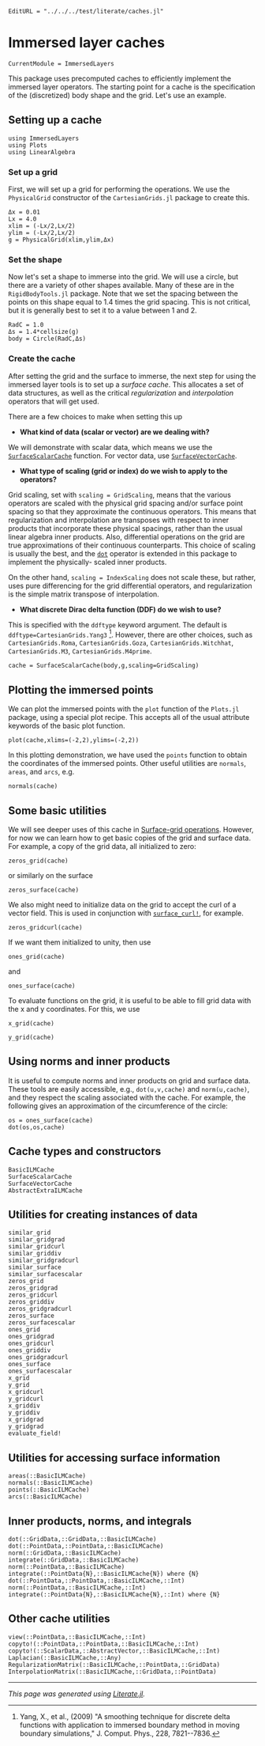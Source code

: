 ```@meta
EditURL = "../../../test/literate/caches.jl"
```

# Immersed layer caches

```@meta
CurrentModule = ImmersedLayers
```

This package uses precomputed caches to efficiently implement the immersed layer
operators. The starting point for a cache is the specification of the
(discretized) body shape and the grid. Let's use an example.

## Setting up a cache

````@example caches
using ImmersedLayers
using Plots
using LinearAlgebra
````

### Set up a grid
First, we will set up a grid for performing the operations. We use the `PhysicalGrid`
constructor of the `CartesianGrids.jl` package to create this.

````@example caches
Δx = 0.01
Lx = 4.0
xlim = (-Lx/2,Lx/2)
ylim = (-Lx/2,Lx/2)
g = PhysicalGrid(xlim,ylim,Δx)
````

### Set the shape
Now let's set a shape to immerse into the grid. We will use a circle, but
there are a variety of other shapes available. Many of these are in the
`RigidBodyTools.jl` package. Note that we set the spacing between the points
on this shape equal to 1.4 times the grid spacing. This is not critical, but it
is generally best to set it to a value between 1 and 2.

````@example caches
RadC = 1.0
Δs = 1.4*cellsize(g)
body = Circle(RadC,Δs)
````

### Create the cache
After setting the grid and the surface to immerse, the next step for using the
immersed layer tools is to set up a *surface cache*. This allocates a set of
data structures, as well as the critical *regularization* and *interpolation*
operators that will get used.

There are a few choices to make when setting this up
* **What kind of data (scalar or vector) are we dealing with?**

We will demonstrate with scalar data, which means we use the [`SurfaceScalarCache`](@ref)
function. For vector data, use [`SurfaceVectorCache`](@ref).

* **What type of scaling (grid or index) do we wish to apply to the operators?**

Grid scaling, set with `scaling = GridScaling`, means that the various operators are scaled with the physical grid spacing
and/or surface point spacing so that they approximate the continuous operators. This
means that regularization and interpolation are transposes with respect to
inner products that incorporate these physical spacings, rather than the usual
linear algebra inner products. Also, differential operations on the grid are true
approximations of their continuous counterparts. This choice of scaling is usually the best, and
the [`dot`](@ref) operator is extended in this package to implement the physically-
scaled inner products.

On the other hand, `scaling = IndexScaling` does not scale these, but rather, uses
pure differencing for the grid differential operators, and regularization is
the simple matrix transpose of interpolation.

* **What discrete Dirac delta function (DDF) do we wish to use?**

This is specified with the `ddftype` keyword argument. The default is
`ddftype=CartesianGrids.Yang3` [^1]. However, there are
other choices, such as `CartesianGrids.Roma`, `CartesianGrids.Goza`, `CartesianGrids.Witchhat`,
`CartesianGrids.M3`, `CartesianGrids.M4prime`.

````@example caches
cache = SurfaceScalarCache(body,g,scaling=GridScaling)
````

## Plotting the immersed points
We can plot the immersed points with the `plot` function of the `Plots.jl`
package, using a special plot recipe. This accepts all of the
usual attribute keywords of the basic plot function.

````@example caches
plot(cache,xlims=(-2,2),ylims=(-2,2))
````

In this plotting demonstration, we have used the `points` function
to obtain the coordinates of the immersed points. Other useful
utilities are `normals`, `areas`, and `arcs`, e.g.

````@example caches
normals(cache)
````

## Some basic utilities
We will see deeper uses of this cache in [Surface-grid operations](@ref).
However, for now we can learn how to get basic copies of the grid
and surface data. For example, a copy of the grid data, all initialized to zero:

````@example caches
zeros_grid(cache)
````

or similarly on the surface

````@example caches
zeros_surface(cache)
````

We also might need to initialize data on the grid to accept the curl of
a vector field. This is used in conjunction with [`surface_curl!`](@ref),
for example.

````@example caches
zeros_gridcurl(cache)
````

If we want them initialized to unity, then use

````@example caches
ones_grid(cache)
````

and

````@example caches
ones_surface(cache)
````

To evaluate functions on the grid, it is useful to be able to
fill grid data with the x and y coordinates. For this, we use

````@example caches
x_grid(cache)
````

````@example caches
y_grid(cache)
````

## Using norms and inner products
It is useful to compute norms and inner products on grid and surface data.
These tools are easily accessible, e.g., `dot(u,v,cache)` and `norm(u,cache)`,
and they respect the scaling associated with the cache. For example,
the following gives an approximation of the circumference of the circle:

````@example caches
os = ones_surface(cache)
dot(os,os,cache)
````

## Cache types and constructors

```@docs
BasicILMCache
SurfaceScalarCache
SurfaceVectorCache
AbstractExtraILMCache
```

## Utilities for creating instances of data

```@docs
similar_grid
similar_gridgrad
similar_gridcurl
similar_griddiv
similar_gridgradcurl
similar_surface
similar_surfacescalar
zeros_grid
zeros_gridgrad
zeros_gridcurl
zeros_griddiv
zeros_gridgradcurl
zeros_surface
zeros_surfacescalar
ones_grid
ones_gridgrad
ones_gridcurl
ones_griddiv
ones_gridgradcurl
ones_surface
ones_surfacescalar
x_grid
y_grid
x_gridcurl
y_gridcurl
x_griddiv
y_griddiv
x_gridgrad
y_gridgrad
evaluate_field!
```

## Utilities for accessing surface information

```@docs
areas(::BasicILMCache)
normals(::BasicILMCache)
points(::BasicILMCache)
arcs(::BasicILMCache)
```

## Inner products, norms, and integrals

```@docs
dot(::GridData,::GridData,::BasicILMCache)
dot(::PointData,::PointData,::BasicILMCache)
norm(::GridData,::BasicILMCache)
integrate(::GridData,::BasicILMCache)
norm(::PointData,::BasicILMCache)
integrate(::PointData{N},::BasicILMCache{N}) where {N}
dot(::PointData,::PointData,::BasicILMCache,::Int)
norm(::PointData,::BasicILMCache,::Int)
integrate(::PointData{N},::BasicILMCache{N},::Int) where {N}
```

## Other cache utilities

```@docs
view(::PointData,::BasicILMCache,::Int)
copyto!(::PointData,::PointData,::BasicILMCache,::Int)
copyto!(::ScalarData,::AbstractVector,::BasicILMCache,::Int)
Laplacian(::BasicILMCache,::Any)
RegularizationMatrix(::BasicILMCache,::PointData,::GridData)
InterpolationMatrix(::BasicILMCache,::GridData,::PointData)
```

[^1]: Yang, X., et al., (2009) "A smoothing technique for discrete delta functions with application to immersed boundary method in moving boundary simulations," J. Comput. Phys., 228, 7821--7836.

---

*This page was generated using [Literate.jl](https://github.com/fredrikekre/Literate.jl).*

